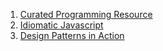 1. [Curated Programming Resource](https://github.com/Michael0x2a/curated-programming-resources/blob/master/resources.md)
2. [Idiomatic Javascript](https://github.com/rwaldron/idiomatic.js)
3. [Design Patterns in Action](https://github.com/ziyasal/design-patterns-in-atscript)

